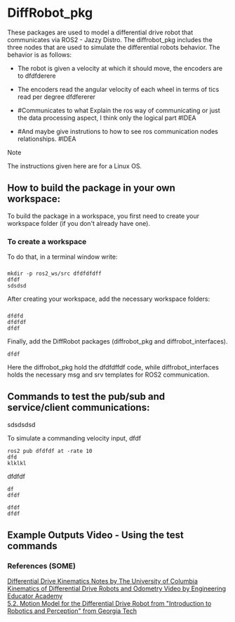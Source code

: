 # DiffRobot_pkg
These packages are used to model a differential drive robot that communicates via ROS2 - Jazzy Distro.
The diffrobot_pkg includes the three nodes that are used to simulate the differential robots behavior.
The behavior is as follows:<br>
- The robot is given a velocity at which it should move, the encoders are to dfdfderere
- The encoders read the angular velocity of each wheel in terms of tics read per degree dfdfererer
 
- #Communicates to what Explain the ros way of communicating or just the data processing aspect, I think only the logical part #IDEA
- #And maybe give instrutions to how to see ros communication nodes relationships. #IDEA

> [!Note] 
> The instructions given here are for a Linux OS.


## How to build the package in your own workspace:
To build the package in a workspace, you first need to create your workspace folder (if you don't already have one).<br>


### To create a workspace
To do that, in a terminal window write:
#####
    mkdir -p ros2_ws/src dfdfdfdff
    dfdf
    sdsdsd
After creating your workspace, add the necessary workspace folders:
#####
    dfdfd
    dfdfdf
    dfdf
Finally, add the DiffRobot packages (diffrobot_pkg and diffrobot_interfaces).


    dfdf
 

Here the diffrobot_pkg hold the dfdfdffdf code, while diffrobot_interfaces holds the necessary msg and srv templates for ROS2 communication.


## Commands to test the pub/sub and service/client communications:
sdsdsdsd<br>

To simulate a commanding velocity input, dfdf<br>


    ros2 pub dfdfdf at -rate 10
    dfd
    klklkl

dfdfdf<br>

    df
    dfdf
```
dfdf
dfdf
```



## Example Outputs Video - Using the test commands



### References (SOME)<br>
[Differential Drive Kinematics Notes by The University of Columbia](https://www.cs.columbia.edu/~allen/F17/NOTES/icckinematics.pdf "CS W4733 NOTES - Differential Drive Robots")<br>
[Kinematics of Differential Drive Robots and Odometry Video by Engineering Educator Academy](https://www.youtube.com/watch?v=RZlZcDxQ8P4 "Kinematics of Differential Drive Robots and Odometry")<br>
[5.2. Motion Model for the Differential Drive Robot from "Introduction to Robotics and Perception" from Georgia Tech](https://www.roboticsbook.org/S52_diffdrive_actions.html "5.2. Motion Model for the Differential Drive Robo")<br>
